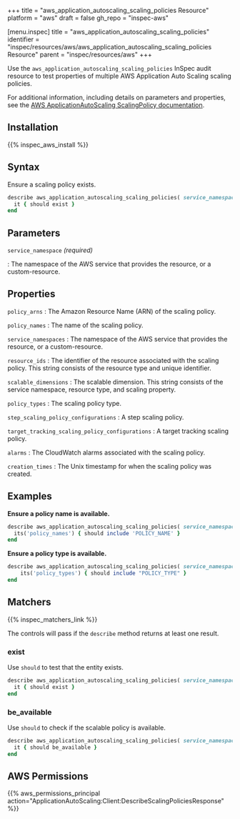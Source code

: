 +++
title = "aws_application_autoscaling_scaling_policies Resource"
platform = "aws"
draft = false
gh_repo = "inspec-aws"

[menu.inspec]
title = "aws_application_autoscaling_scaling_policies"
identifier = "inspec/resources/aws/aws_application_autoscaling_scaling_policies Resource"
parent = "inspec/resources/aws"
+++

Use the `aws_application_autoscaling_scaling_policies` InSpec audit resource to test properties of multiple AWS Application Auto Scaling scaling policies.

For additional information, including details on parameters and properties, see the [AWS ApplicationAutoScaling ScalingPolicy documentation](https://docs.aws.amazon.com/AWSCloudFormation/latest/UserGuide/aws-resource-applicationautoscaling-scalingpolicy.html).

## Installation

{{% inspec_aws_install %}}

## Syntax

Ensure a scaling policy exists.

```ruby
describe aws_application_autoscaling_scaling_policies( service_namespace: 'SERVICE_NAMESPACE' ) do
  it { should exist }
end
```

## Parameters

`service_namespace` _(required)_

: The namespace of the AWS service that provides the resource, or a custom-resource.

## Properties

`policy_arns`
: The Amazon Resource Name (ARN) of the scaling policy.

`policy_names`
: The name of the scaling policy.

`service_namespaces`
: The namespace of the AWS service that provides the resource, or a custom-resource.

`resource_ids`
: The identifier of the resource associated with the scaling policy. This string consists of the resource type and unique identifier.

`scalable_dimensions`
: The scalable dimension. This string consists of the service namespace, resource type, and scaling property.

`policy_types`
: The scaling policy type.

`step_scaling_policy_configurations`
: A step scaling policy.

`target_tracking_scaling_policy_configurations`
: A target tracking scaling policy.

`alarms`
: The CloudWatch alarms associated with the scaling policy.

`creation_times`
: The Unix timestamp for when the scaling policy was created.

## Examples

**Ensure a policy name is available.**

```ruby
describe aws_application_autoscaling_scaling_policies( service_namespace: 'SERVICE_NAMESPACE' ) do
  its('policy_names') { should include 'POLICY_NAME' }
end
```

**Ensure a policy type is available.**

```ruby
describe aws_application_autoscaling_scaling_policies( service_namespace: 'SERVICE_NAMESPACE' ) do
    its('policy_types') { should include "POLICY_TYPE" }
end
```

## Matchers

{{% inspec_matchers_link %}}

The controls will pass if the `describe` method returns at least one result.

### exist

Use `should` to test that the entity exists.

```ruby
describe aws_application_autoscaling_scaling_policies( service_namespace: 'SERVICE_NAMESPACE' ) do
  it { should exist }
end
```

### be_available

Use `should` to check if the scalable policy is available.

```ruby
describe aws_application_autoscaling_scaling_policies( service_namespace: 'SERVICE_NAMESPACE' ) do
  it { should be_available }
end
```

## AWS Permissions

{{% aws_permissions_principal action="ApplicationAutoScaling:Client:DescribeScalingPoliciesResponse" %}}

